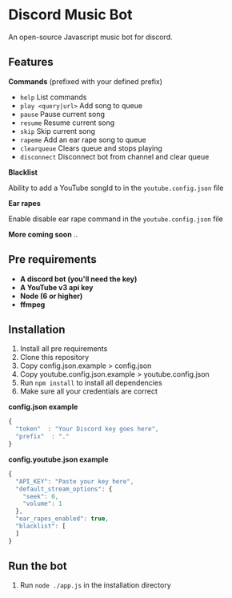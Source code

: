 # Discord Music Bot
An open-source Javascript music bot for discord.

## Features
__Commands__ (prefixed with your defined prefix)
* `help` List commands
* `play <query|url>` Add song to queue
* `pause` Pause current song
* `resume` Resume current song
* `skip` Skip current song
* `rapeme` Add an ear rape song to queue
* `clearqueue` Clears queue and stops playing
* `disconnect` Disconnect bot from channel and clear queue

__Blacklist__

Ability to add a YouTube songId to in the `youtube.config.json` file

__Ear rapes__

Enable disable ear rape command in the `youtube.config.json` file


__More coming soon__
..
## Pre requirements

* **A discord bot (you'll need the key)**
* **A YouTube v3 api key**
* **Node (6 or higher)**
* **ffmpeg**

## Installation
1. Install all pre requirements
2. Clone this repository
3. Copy config.json.example > config.json
4. Copy youtube.config.json.example > youtube.config.json
5. Run `npm install` to install all dependencies
6. Make sure all your credentials are correct

__config.json example__
```javascript
{
  "token"  : "Your Discord key goes here",
  "prefix"  : "."
}
```

__config.youtube.json example__
```javascript
{
  "API_KEY": "Paste your key here",
  "default_stream_options": {
    "seek": 0,
    "volume": 1
  },
  "ear_rapes_enabled": true,
  "blacklist": [
  ]
}
```

## Run the bot
1. Run `node ./app.js` in the installation directory